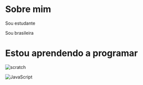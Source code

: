 
# Sobre mim
Sou estudante

Sou brasileira
# Estou aprendendo a programar
![scratch](https://img.shields.io/badge/Scratch-4D97FF?style=for-the-badge&logo=Scratch&logoColor=white)

![JavaScript](https://img.shields.io/badge/JavaScript-323330?style=for-the-badge&logo=javascript&logoColor=F7DF1E)
